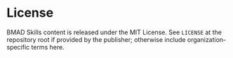 # License

BMAD Skills content is released under the MIT License. See `LICENSE` at the repository root if provided by the publisher; otherwise include organization-specific terms here.

